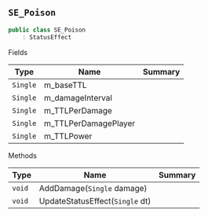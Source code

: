 ## `SE_Poison`

```csharp
public class SE_Poison
    : StatusEffect

```

Fields

| Type | Name | Summary | 
| --- | --- | --- | 
| `Single` | m_baseTTL |  | 
| `Single` | m_damageInterval |  | 
| `Single` | m_TTLPerDamage |  | 
| `Single` | m_TTLPerDamagePlayer |  | 
| `Single` | m_TTLPower |  | 


Methods

| Type | Name | Summary | 
| --- | --- | --- | 
| `void` | AddDamage(`Single` damage) |  | 
| `void` | UpdateStatusEffect(`Single` dt) |  | 



